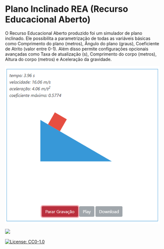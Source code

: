 # Plano Inclinado REA (Recurso Educacional Aberto)

O Recurso Educacional Aberto produzido foi um simulador de plano inclinado. Ele possibilita a parametrização de todas as variáveis básicas como Comprimento do plano (metros), Ângulo do plano (graus), Coeficiente de Atrito (valor entre 0-1). Além disso permite configurações opcionais avançadas como Taxa de atualização (s), Comprimento do corpo (metros), Altura do corpo (metros) e Aceleração da gravidade.

![](https://raw.githubusercontent.com/ezefranca/plano-inclinado-rea/main/img/plano-inclinado2.png)


[![](https://educapes.capes.gov.br/image/img/logo.png)](https://educapes.capes.gov.br/handle/capes/597451)

[![License: CC0-1.0](https://licensebuttons.net/l/zero/1.0/80x15.png)](http://creativecommons.org/publicdomain/zero/1.0/)

